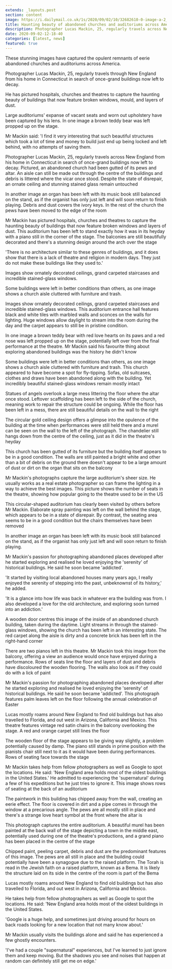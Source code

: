 ```yaml
---
extends: _layouts.post
section: content
image: https://i.dailymail.co.uk/1s/2020/09/02/10/32682610-0-image-a-2_1599040237507.jpg 
title: Haunting beauty of abandoned churches and auditoriums across America 
description: Photographer Lucas Mackin, 25, regularly travels across New England from his home in Connecticut in search of once-grand buildings now left to decay. 
date: 2020-09-02-12-18-40 
categories: [latest, news] 
featured: true 
--- 
```

These stunning images have captured the opulent remnants of eerie abandoned churches and auditoriums across America.

Photographer Lucas Mackin, 25, regularly travels through New England from his home in Connecticut in search of once-grand buildings now left to decay.

He has pictured hospitals, churches and theatres to capture the haunting beauty of buildings that now feature broken windows, mould, and layers of dust.

Large auditoriums' expanse of vacant seats and worn out upholstery have been captured by his lens. In one image a brown teddy bear was left propped up on the stage. 

Mr Mackin said: 'I find it very interesting that such beautiful structures which took a lot of time and money to build just end up being locked and left behind, with no attempts of saving them.

Photographer Lucas Mackin, 25, regularly travels across New England from his home in Connecticut in search of once-grand buildings now left to decay. Pictured, an abandoned church had been gutted of its pews and altar. An aisle can still be made out through the centre of the buildings and debris is littered where the vicar once stood. Despite the state of disrepair, an ornate ceiling and stunning stained glass remain untouched 

In another image an organ has been left with its music book still balanced on the stand, as if the organist has only just left and will soon return to finish playing. Debris and dust covers the ivory keys. In the rest of the church the pews have been moved to the edge of the room

Mr Mackin has pictured hospitals, churches and theatres to capture the haunting beauty of buildings that now feature broken windows and layers of dust. This auditorium has been left to stand exactly how it was in its heyday with a piano still in the corner of the stage. The balconies are still beautifully decorated and there's a stunning design around the arch over the stage

'There is no architecture similar to these genres of buildings, and it does show that there is a lack of theatre and religion in modern days. They just do not make these buildings like they used to.'

Images show ornately decorated ceilings, grand carpeted staircases and incredible stained-glass windows.

Some buildings were left in better conditions than others, as one image shows a church aisle cluttered with furniture and trash. 

Images show ornately decorated ceilings, grand carpeted staircases and incredible stained-glass windows. This auditorium entrance hall features black and white tiles with marbled walls and sconces on the walls for lighting. Huge windows allow daylight to stream into the room during the day and the carpet appears to still be in pristine condition.

In one image a brown teddy bear with red love hearts on its paws and a red nose was left propped up on the stage, potentially left over from the final performance at the theatre. Mr Mackin said his favourite thing about exploring abandoned buildings was the history he didn't know

Some buildings were left in better conditions than others, as one image shows a church aisle cluttered with furniture and trash. This church appeared to have become a spot for fly-tipping. Sofas, old suitcases, clothes and draws have been abandoned along with the building. Yet incredibly beautiful stained-glass windows remain mostly intact

Statues of angels overlook a large mess littering the floor where the altar once stood. Leftover scaffolding has been left to the side of the church, meaning work to repair the structure could be ongoing. While the floor has been left in a mess, there are still beautiful details on the wall to the right

The circular gold ceiling design offers a glimpse into the opulence of the building at the time when performances were still held there and a murel can be seen on the wall to the left of the photograph. The chandelier still hangs down from the centre of the ceiling, just as it did in the theatre's heyday

This church has been gutted of its furniture but the building itself appears to be in a good condition. The walls are still painted a bright white and other than a bit of debris on the ground there doesn't appear to be a large amount of dust or dirt on the organ that sits on the balcony

Mr Mackin's photographs capture the large auditorium's sheer size. He usually works as a real estate photographer so can frame the lighting in a way to achieve the best images. This picture shows the number of seats in the theatre, showing how popular going to the theatre used to be in the US

This circular-shaped auditorium has clearly been visited by others before Mr Mackin. Elaborate spray painting was left on the wall behind the stage, which appears to be in a state of disrepair. By contrast, the seating area seems to be in a good condition but the chairs themselves have been removed

In another image an organ has been left with its music book still balanced on the stand, as if the organist has only just left and will soon return to finish playing.

Mr Mackin's passion for photographing abandoned places developed after he started exploring and realised he loved enjoying the 'serenity' of historical buildings. He said he soon became 'addicted'.

'It started by visiting local abandoned houses many years ago, I really enjoyed the serenity of stepping into the past, unbeknownst of its history,' he added.  

'It is a glance into how life was back in whatever era the building was from. I also developed a love for the old architecture, and exploring soon turned into an addiction.'

A wooden door centres this image of the inside of an abandoned church building, taken during the daytime. Light streams in through the stained-glass windows, showing the church has been left in an interesting state. The red carpet along the aisle is dirty and a concrete brick has been left in the right-hand corner

There are two pianos left in this theatre. Mr Mackin took this image from the balcony, offering a view an audience would once have enjoyed during a performance. Rows of seats line the floor and layers of dust and debris have discoloured the wooden flooring. The walls also look as if they could do with a lick of paint

Mr Mackin's passion for photographing abandoned places developed after he started exploring and realised he loved enjoying the 'serenity' of historical buildings. He said he soon became 'addicted'. This photograph features palm leaves left on the floor following the annual celebration of Easter

Lucas mostly roams around New England to find old buildings but has also travelled to Florida, and out west in Arizona, California and Mexico. This theatre features vintage red satin chairs in the balcony overlooking the stage. A red and orange carpet still lines the floor

The wooden floor of the stage appears to be giving way slightly, a problem potentially caused by damp. The piano still stands in prime position with the pianists chair still next to it as it would have been during performances. Rows of seating face towards the stage

Mr Mackin takes help from fellow photographers as well as Google to spot the locations. He said: 'New England area holds most of the oldest buildings in the United States.' He admitted to experiencing the 'supernatural' during a few of his expeditions but he just tries to ignore it. This image shows rows of seating at the back of an auditorium

The paintwork in this building has chipped away from the wall, creating an eerie effect. The floor is covered in dirt and a pipe comes in through the window at a precarious angle. The pews are all mostly still in place and there's a strange love heart symbol at the front where the altar is

This photograph captures the entire auditorium. A beautiful murel has been painted at the back wall of the stage depicting a town in the middle east, potentially used during one of the theatre's productions, and a grand piano has been placed in the centre of the stage

Chipped paint, peeling carpet, debris and dust are the predominant features of this image. The pews are all still in place and the building could potentially have been a synagogue due to the raised platform. The Torah is read in the Jewish faith on a raised platform, known as a Bema. It is likely the structure laid on its side in the centre of the room is part of the Bema

Lucas mostly roams around New England to find old buildings but has also travelled to Florida, and out west in Arizona, California and Mexico.

He takes help from fellow photographers as well as Google to spot the locations. He said: 'New England area holds most of the oldest buildings in the United States.

'Google is a huge help, and sometimes just driving around for hours on back roads looking for a new location that not many know about.'

Mr Mackin usually visits the buildings alone and said he has experienced a few ghostly encounters.  

'I've had a couple "supernatural" experiences, but I've learned to just ignore them and keep moving. But the shadows you see and noises that happen at random can definitely still get me on edge.'  

